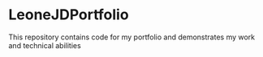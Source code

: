 # LeoneJDPortfolio
This repository contains code for my portfolio and demonstrates my work and technical abilities
